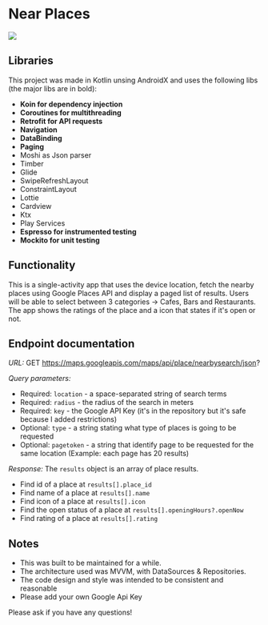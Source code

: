 # Near Places
![](https://github.com/mario-martins-ifood/near-places/blob/master/documentation/feature_demo.gif)

## Libraries
This project was made in Kotlin unsing AndroidX and uses the following libs (the major libs are in bold):
- **Koin for dependency injection**
- **Coroutines for multithreading**
- **Retrofit for API requests**
- **Navigation**
- **DataBinding**
- **Paging**
- Moshi as Json parser
- Timber
- Glide
- SwipeRefreshLayout
- ConstraintLayout
- Lottie
- Cardview
- Ktx
- Play Services
- **Espresso for instrumented testing**
- **Mockito for unit testing**

## Functionality
This is a single-activity app that uses the device location, fetch the nearby places using Google Places API and display a paged list of results.
Users will be able to select between 3 categories -> Cafes, Bars and Restaurants.
The app shows the ratings of the place and a icon that states if it's open or not.

## Endpoint documentation

*URL:*
GET https://maps.googleapis.com/maps/api/place/nearbysearch/json?

*Query parameters:*
- Required: `location` - a space-separated string of search terms
- Required: `radius` - the radius of the search in meters
- Required: `key` - the Google API Key (it's in the repository but it's safe because I added restrictions)
- Optional: `type` - a string stating what type of places is going to be requested
- Optional: `pagetoken` - a string that identify page to be requested for the same location
(Example: each page has 20 results)

*Response:*
The `results` object is an array of place results.
- Find id of a place at `results[].place_id`
- Find name of a place at `results[].name`
- Find icon of a place at `results[].icon`
- Find the open status of a place at `results[].openingHours?.openNow`
- Find rating of a place at `results[].rating`

## Notes
- This was built to be maintained for a while.
- The architecture used was MVVM, with DataSources & Repositories.
- The code design and style was intended to be consistent and reasonable
- Please add your own Google Api Key

Please ask if you have any questions!
